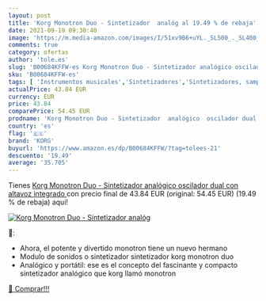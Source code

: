 ```yaml
---
layout: post
title: 'Korg Monotron Duo - Sintetizador  analóg al 19.49 % de rebaja'
date: 2021-09-19 09:30:40
image: 'https://m.media-amazon.com/images/I/51xv9B6+uYL._SL500_._SL400_.jpg'
comments: true
category: ofertas
author: 'tole.es'
slug: 'B00684KFFW-es Korg Monotron Duo - Sintetizador analógico oscilador dual...'
sku: 'B00684KFFW-es'
tags: [ 'Instrumentos musicales','Sintetizadores','Sintetizadores, samplers e instrumentos digitales','altavoz','korg', ]
actualPrice: 43.84 EUR
currency: EUR
price: 43.84
comparePrice: 54.45 EUR
prodname: 'Korg Monotron Duo - Sintetizador  analógico  oscilador dual  con altavoz integrado '
country: 'es'
flag: '🇪🇸'
brand: 'KORG'
buyurl: 'https://www.amazon.es/dp/B00684KFFW/?tag=tolees-21'
descuento: '19.49'
average: '35.705'
---
```


Tienes [Korg Monotron Duo - Sintetizador  analógico  oscilador dual  con altavoz integrado ](https://www.amazon.es/dp/B00684KFFW/?tag=tolees-21) con precio final de  43.84 EUR (original: 54.45 EUR) (19.49 %  de rebaja) aqui!

[![Korg Monotron Duo - Sintetizador  analóg](https://m.media-amazon.com/images/I/51xv9B6+uYL._SL500_._SL400_.jpg)](https://www.amazon.es/dp/B00684KFFW/?tag=tolees-21)

🔎:

- Ahora, el potente y divertido monotron tiene un nuevo hermano
- Modulo de sonidos o sintetizador sintetizador korg monotron duo
- Analógico y portátil: ese es el concepto del fascinante y compacto sintetizador analógico que korg llamó monotron

[🛒 Comprar!!!](https://www.amazon.es/dp/B00684KFFW/?tag=tolees-21)
